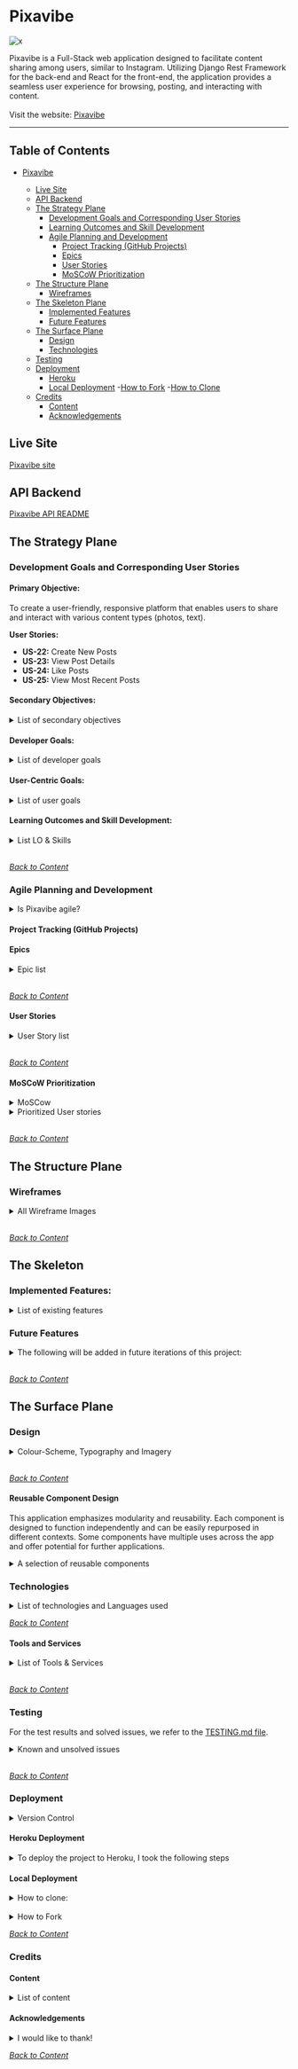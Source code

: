 # Pixavibe

![x](/documentation/readme-image/amiresponsive.webp)

Pixavibe is a Full-Stack web application designed to facilitate content sharing among users, similar to Instagram. Utilizing Django Rest Framework for the back-end and React for the front-end, the application provides a seamless user experience for browsing, posting, and interacting with content.
<br>
<br>
Visit the website: [Pixavibe](https://pixavibe-frontend-e53fa907f215.herokuapp.com/)
<br>

<hr>

## Table of Contents

- [Pixavibe](#pixavibe)

  - [Live Site](#live-site)
  - [API Backend](#api-backend)
  - [The Strategy Plane](#the-strategy-plane)
    - [Development Goals and Corresponding User Stories](#development-goals-and-corresponding-user-stories)
    - [Learning Outcomes and Skill Development](#learning-outcomes-and-skill-development)
    - [Agile Planning and Development](#agile-planning-and-development)
      - [Project Tracking (GitHub Projects)](#project-tracking-github-projects)
      - [Epics](#epics)
      - [User Stories](#user-stories)
      - [MoSCoW Prioritization](#moscow-prioritization)
  - [The Structure Plane](#the-structure-plane)
    - [Wireframes](#wireframes)
  - [The Skeleton Plane](#the-skeleton-plane)
    - [Implemented Features](#implemented-features)
    - [Future Features](#future-features)
  - [The Surface Plane](#the-surface-plane)
    - [Design](#design)
    - [Technologies](#technologies)
  - [Testing](#testing)
  - [Deployment](#deployment)
    - [Heroku](#heroku-deployment)
    - [Local Deployment](#local-deployment) -[How to Fork](#how-to-fork) -[How to Clone](#how-to-clone)
  - [Credits](#credits)
    - [Content](#content)
    - [Acknowledgements](#acknowledgements)

## Live Site

[Pixavibe site](https://pixavibe-frontend-e53fa907f215.herokuapp.com/)

## API Backend

[Pixavibe API README](https://github.com/JaqiKal/pixavibe-api/blob/main/README.md)

## The Strategy Plane

### Development Goals and Corresponding User Stories

#### Primary Objective:

To create a user-friendly, responsive platform that enables users to share and interact with various content types (photos, text).

**User Stories:**

- **US-22:** Create New Posts
- **US-23:** View Post Details
- **US-24:** Like Posts
- **US-25:** View Most Recent Posts

#### Secondary Objectives:

<details>
<summary>List of secondary objectives</summary>
<br>

1. **Implement essential social media features such as liking, commenting, and following.**

   **User Stories:**

   - **US-34:** Add Comments to Posts
   - **US-42:** Follow/Unfollow Users
   - **US-27:** View Liked Posts
   - **US-28:** View Followed Users' Posts
   - **US-30:** Add Tags to Posts
   - **US-47:** Block/(hide) Users
   - **US-70:** Blocked Users Cannot See or Interact with the User's Posts

2. **Ensure smooth and intuitive navigation for users.**

   **User Stories:**

   - **US-14:** Navbar View on Every Page
   - **US-15:** Seamless Page Navigation
   - **US-29:** Infinite Scroll
   - **US-32:** View Post Page

3. **Maintain high performance and scalability of the application.**

   **User Stories:**

   - **US-10:** Integrate Front-End and API
   </details>

#### Developer Goals:

<details>
<summary>List of developer goals</summary>
<br>

1. **Build a robust, scalable back-end using Django Rest Framework.**

   **User Stories:**

   - **US-7:** DRF - Set Up Django Project
   - **US-8:** DRF - Design Database Models
   - **US-9:** DRF - Implement API CRUD Operations

2. **Develop a dynamic, responsive front-end with React.js.**

   **User Stories:**

   - **US-5:** Design Responsive UI
   - **US-6:** Create Reusable Components

3. **Emphasize clean, maintainable code and efficient database usage.**

   **User Stories:**

   - **US-3:** SP - Set Up Project Repositories

4. **Ensure secure user authentication and authorization mechanisms.**

   **User Stories:**

   - **US-11:** DRF - Secure User Data
   - **US-16:** Sign Up For New Account
   - **US-17:** Sign In to Access Features
   - **US-18:** Logged In Status Check
   - **US-19:** Maintain Logged-In Status
   - **US-20:** Conditional Sign In/Up Options
   - **US-70:** Blocked Users Cannot See or Interact with the User's Posts

5. **Document the development process and deployment steps clearly in README files for both front-end and back-end repositories.**

   **User Stories:**

   - **US-4:** SP - Configure Dev Environment
   - **US-12:** Write React Component Tests
   - **US-13:** DRF - Write API Endpoint Tests
   </details>

#### User-Centric Goals:

<details>
<summary>List of user goals</summary>
<br>

1. **Provide an intuitive interface for users to easily post, edit, and delete content.**

   **User Stories:**

   - **US-22:** Create New Posts
   - **US-33:** Edit My Post Details
   - **US-37:** Delete My Comments
   - **US-38:** Edit My Comment
   - **US-44:** Edit My Profile
   - **US-45:** Update Username and Password

2. **Enable social interactions through commenting, liking, and following other users.**

   **User Stories:**

   - **US-34:** Add Comments to Posts
   - **US-24:** Like Posts
   - **US-42:** Follow/Unfollow Users
   - **US-21:** View User Avatars
   - **US-36:** Read Comments on Posts
   - **US-35:** View Comment Dates

3. **Ensure easy navigation and content discovery through effective search and filter functionalities.**

   **User Stories:**

   - **US-26:** Search Posts by Keywords
   - **US-31:** Search Posts by Tags
   - **US-43:** View All Posts by Specific User
   - **US-40:** View Most Followed Profiles
   - **US-41:** View User Stats
   - **US-61:** Add category to posts
   - **US-67:** Add category filter

4. **Deliver a responsive design for optimal user experience across devices.**

   **User Stories:**

   - **US-5:** Design Responsive UI
   </details>

#### Learning Outcomes and Skill Development:

<details>
<summary>List LO & Skills</summary>
<br>

1. **To master Full-Stack development by building a comprehensive web application from scratch.**

   **User Stories:**

   - **US-7:** DRF - Set Up Django Project
   - **US-10:** Integrate Front-End and API

2. **To improve front-end skills with React.js, focusing on component-based architecture, state management, and responsive design.**

   **User Stories:**

   - **US-6:** Create Reusable Components
   - **US-5:** Design Responsive UI

3. **To refine back-end development abilities using Django Rest Framework, emphasizing API development, database design, and secure authentication.**

   **User Stories:**

   - **US-8:** DRF - Design Database Models
   - **US-11:** DRF - Secure User Data
   - **US-46:** DRF - Implement Blocking Functionality
   - **US-48:** DRF - Create Contact Form
   - **US-50:** DRF - Implement Post Tagging

4. **To apply Agile methodologies for efficient project management, incorporating user feedback and adapting to changing requirements.**

   **User Stories:**

   - **US-3:** SP - Set Up Project Repositories
   - **US-2:** SP - Identify Key Features

</details>
<br>

_<span style="color: blue;">[Back to Content](#table-of-contents)</span>_

### Agile Planning and Development

<details>
<summary>Is Pixavibe agile?</summary>
<br>

Agile methodologies and principles guide the planning and creation of Pixavibe. While not adhering strictly to traditional Agile methodologies, such as scheduled sprints or scrums. We base the development process on Agile principles, focusing on flexibility, continuous improvement, and rapid adaptation to change. Instead of using sprints, we focus directly on developing epics corresponding to backend apps and following the priority level on the User Stories within each epic. 

Our high level approach is to divide the project into phases: plan, development (incl unit testing & function testing) and continuous deployment. Documentation is created, continuously reviewed and updated along the way. Our approach is straightforward: develop features in a logical sequence, addressing core functionalities first before expanding to more complex features.

When we encounter bugs or issues, we record them as bug issues and add them to the backlog, rather than halting development. This allows us to continue progressing in other areas while periodically revisiting and prioritizing the backlog based on severity and impact. This method ensures that we maintain development momentum while systematically addressing and resolving issues.

We actively seek and analyze user feedback to identify areas for improvement, ensuring the product continuously evolves to meet user needs and expectations effectively.

We used a project [kanban board](https://github.com/users/JaqiKal/projects/14) to track progress, moving user stories between 'Todo', 'In Progress', 'Bug', and 'Done' columns as appropriate.
</details>

#### Project Tracking (GitHub Projects)

#### Epics

<details>
<summary>Epic list</summary>

<br>

- [EPIC#51: Define Set Up and Project Scope](https://github.com/JaqiKal/pixavibe-frontend/issues/51) This epic defines the project's scope and vision, identify key features, and set up the project repositories and development environment to ensure all stakeholders have a clear understanding of the project's goals and objectives and to manage the codebase efficiently.
- [EPIC#52: Design and Implement User Interface](https://github.com/JaqiKal/pixavibe-frontend/issues/52) This epic design a responsive and user-friendly interface using React to provide a seamless experience across devices.
- [EPIC#53: Set Up and Secure Django Rest Framework](https://github.com/JaqiKal/pixavibe-frontend/issues/53) This epic set up the Django Rest Framework and secure user data for building and maintaining the API.
- [EPIC#54: Integrate Front-End and Back-End](https://github.com/JaqiKal/pixavibe-frontend/issues/54) This epic ensure dynamic data fetching and display by integrating the front-end with the back-end API.
- [EPIC#55: Testing](https://github.com/JaqiKal/pixavibe-frontend/issues/55) This epic is about writing tests to ensure the functionality and reliability of the application.
- [EPIC#56: Navigation & Authentication](https://github.com/JaqiKal/pixavibe-frontend/issues/56) This epic implement navigation and authentication features to enhance user experience and security.
- [EPIC#57: Adding & Liking Posts](https://github.com/JaqiKal/pixavibe-frontend/issues/57) This epic enable users to create, view, and like posts to engage with the content.
- [EPIC#58: The Posts Page](https://github.com/JaqiKal/pixavibe-frontend/issues/58) This epic provide features to view and interact with posts, including searching and infinite scroll.
- [EPIC#59: The Post Page](https://github.com/JaqiKal/pixavibe-frontend/issues/59) This epic
- [EPIC#60: The Profile Page](https://github.com/JaqiKal/pixavibe-frontend/issues/60) This epic enable users to manage their profiles and interact with other user profiles.
- [EPIC#62: A blocking functionality so that users can manage their privacy](https://github.com/JaqiKal/pixavibe-frontend/issues/62) This epic strengthen user privacy by implementing effective blocking capabilities
- [EPIC#63: Streamlining User Engagement and Feedback Processes](https://github.com/JaqiKal/pixavibe-frontend/issues/63) This epic facilitate Efficient User Communication and Feedback Management.
- [EPIC#64: Enhance content organization through hashtags](https://github.com/JaqiKal/pixavibe-frontend/issues/64) This epic improve Content Accessibility and Organization via Advanced Tagging.

</details>

<br>

_<span style="color: blue;">[Back to Content](#table-of-contents)</span>_

#### User Stories

<details>
<summary>User Story list</summary>

<br>

SP = Set up phase, aka inception /sprint zero, foundational tasks necessary before main development begins.<br>
DRF = developing functionalities that are typically part of the Django REST Framework (DRF) phase.<br>

The unmarked are part of the development during Frontend phase.<br>

| US-ID                                                        | Area                        | User story Title                                           | Statement                                                                                                                                                               |
| ------------------------------------------------------------ | --------------------------- | ---------------------------------------------------------- | ----------------------------------------------------------------------------------------------------------------------------------------------------------------------- |
| [1](https://github.com/JaqiKal/pixavibe-frontend/issues/1)   | Scope                       | SP - Define Project Scope                                  | As a product owner, I want to define the project scope and vision so that all stakeholders have a clear understanding of the project's goals and objectives             |
| [2](https://github.com/JaqiKal/pixavibe-frontend/issues/2)   | Scope                       | SP - Identify Key Features                                 | As a product owner, I want to identify key features and functionalities required for the application so that it meets user needs effectively                            |
| [3](https://github.com/JaqiKal/pixavibe-frontend/issues/3)   | Development                 | SP - Set Up Project Repositories                           | As a developer, I want to set up a project repository for the front-end and back-end so that I can manage the codebase efficiently                                      |
| [4](https://github.com/JaqiKal/pixavibe-frontend/issues/4)   | Development                 | SP - Configure Dev Environment                             | As a developer, I want to configure the development environment so that I can ensure consistent setup across different machines                                         |
| [5](https://github.com/JaqiKal/pixavibe-frontend/issues/5)   | Development                 | Design Responsive UI                                       | As a developer, I want to design a responsive user interface using React so that users have a seamless experience across devices                                        |
| [6](https://github.com/JaqiKal/pixavibe-frontend/issues/6)   | Development                 | Create Reusable Components                                 | As a developer, I want to create reusable components in React so that the codebase is maintainable and scalable                                                         |
| [7](https://github.com/JaqiKal/pixavibe-frontend/issues/7)   | Development                 | DRF - Set Up Django Project                                | As a developer, I want to create a Django project and set up the Django Rest Framework so that I can build the API                                                      |
| [8](https://github.com/JaqiKal/pixavibe-frontend/issues/5)   | Development                 | DRF - Design Database Models                               | As a developer, I want to design database models so that the data is structured logically                                                                               |
| [9](https://github.com/JaqiKal/pixavibe-frontend/issues/9)   | Development                 | DRF - Implement API CRUD Operations                        | As a developer, I want to implement CRUD operations in the API so that users can manage their content                                                                   |
| [10](https://github.com/JaqiKal/pixavibe-frontend/issues/10) | Development                 | Integrate Front-End and API                                | As a developer, I want to integrate the front-end with the back-end API so that data can be fetched and displayed dynamically                                           |
| [11](https://github.com/JaqiKal/pixavibe-frontend/issues/11) | Development                 | DRF - Secure User Data                                     | As a developer, I want to secure user data by storing passwords hashed and ensuring sensitive information is protected                                                  |
| [12](https://github.com/JaqiKal/pixavibe-frontend/issues/12) | Development                 | Write React Component Tests                                | As a developer, I want to write tests so that I can ensure the functionality of my React components                                                                     |
| [13](https://github.com/JaqiKal/pixavibe-frontend/issues/13) | Development                 | DRF - Write API Endpoint Tests                             | As a developer, I want to write tests so that I can verify the correctness of the API endpoints                                                                         |
| [14](https://github.com/JaqiKal/pixavibe-frontend/issues/14) | Navigation & Authentication | Navbar View on Every Page                                  | As a user I can view a navbar from every page so that I can navigate easily between pages                                                                               |
| [15](https://github.com/JaqiKal/pixavibe-frontend/issues/15) | Navigation & Authentication | Seamless Page Navigation                                   | As a user I can navigate through pages quickly so that I can view content seamlessly without page refresh                                                               |
| [16](https://github.com/JaqiKal/pixavibe-frontend/issues/16) | Navigation & Authentication | Sign Up for New Account                                    | As a user I can create a new account so that I can access all the features for signed up users                                                                          |
| [17](https://github.com/JaqiKal/pixavibe-frontend/issues/17) | Navigation & Authentication | Sign In to Access Features                                 | As a user I can sign in to the app so that I can access functionality for logged in users                                                                               |
| [18](https://github.com/JaqiKal/pixavibe-frontend/issues/18) | Navigation & Authentication | Logged In Status Check                                     | As a user I can tell if I am logged in or not so that I can log in if I need to                                                                                         |
| [19](https://github.com/JaqiKal/pixavibe-frontend/issues/19) | Navigation & Authentication | Maintain Logged-In Status                                  | As a user I can maintain my logged-in status until I choose to log out so that my user experience is not compromised                                                    |
| [20](https://github.com/JaqiKal/pixavibe-frontend/issues/20) | Navigation & Authentication | Conditional Sign In/Up Options                             | Conditional rendering - As a logged out user I can see sign in and sign up options so that I can sign in/sign up                                                        |
| [21](https://github.com/JaqiKal/pixavibe-frontend/issues/21) | Navigation & Authentication | View User Avatars                                          | As a user I can view user's avatars so that I can easily identify users of the application                                                                              |
| [22](https://github.com/JaqiKal/pixavibe-frontend/issues/22) | Adding & Liking Posts       | Create New Posts                                           | As a logged in user I can create posts so that I can share my images with the world!                                                                                    |
| [23](https://github.com/JaqiKal/pixavibe-frontend/issues/23) | Adding & Liking Posts       | View Post Details                                          | As a user I can view the details of a single post so that I can learn more about it                                                                                     |
| [24](https://github.com/JaqiKal/pixavibe-frontend/issues/24) | Adding & Liking Posts       | Like Posts                                                 | As a logged in user I can like a post so that I can show my support for the posts that interest me                                                                      |
| [25](https://github.com/JaqiKal/pixavibe-frontend/issues/25) | The Posts Page              | View Most Recent Posts                                     | As a user I can view all the most recent posts, ordered by most recently created first so that I am up to date with the newest content                                  |
| [26](https://github.com/JaqiKal/pixavibe-frontend/issues/26) | The Posts Page              | Search Posts by Keywords                                   | As a user, I can search for posts with keywords, so that I can find the posts and user profiles I am most interested in                                                 |
| [27](https://github.com/JaqiKal/pixavibe-frontend/issues/27) | The Posts Page              | View Liked Posts                                           | As a logged in user I can view the posts I liked so that I can find the posts I enjoy the most                                                                          |
| [28](https://github.com/JaqiKal/pixavibe-frontend/issues/28) | The Posts Page              | View Followed Users' Posts                                 | As a logged in user I can view content filtered by users I follow so that I can keep up to date with what they are posting about                                        |
| [29](https://github.com/JaqiKal/pixavibe-frontend/issues/29) | The Posts Page              | Infinite scroll                                            | As a user I can keep scrolling through the images on the site, that are loaded for me automatically so that I don't have to click on "next page" etc                    |
| [30](https://github.com/JaqiKal/pixavibe-frontend/issues/30) | The Posts Page              | Add hashtags to Posts                                      | As a user, I want to add hashtags to my posts so that they are easier to find                                                                                           |
| [31](https://github.com/JaqiKal/pixavibe-frontend/issues/31) | The Posts Page              | Search Posts by hashtag                                    | As a user, I want to search for posts by hashtags so that I can find related content                                                                                    |
| [67](https://github.com/JaqiKal/pixavibe-frontend/issues/67) | The Posts Page              | Add category to posts                                      | As a user, I want to add category to my posts so that they are easier to find                                                                                           |
| [71](https://github.com/JaqiKal/pixavibe-frontend/issues/71) | The Posts Page              | Add category filter                                        | As a user, I want to be able to filter category so that posts are easier to find                                                                                        |
| [32](https://github.com/JaqiKal/pixavibe-frontend/issues/32) | The Post Page               | View Post Page                                             | As a user I can view the posts page so that I can read the comments about the post                                                                                      |
| [33](https://github.com/JaqiKal/pixavibe-frontend/issues/33) | The Post Page               | Edit My Post Details                                       | As a post owner I can edit my post title and description so that I can make corrections or update my post after it was created                                          |
| [34](https://github.com/JaqiKal/pixavibe-frontend/issues/34) | The Post Page               | Add Comments to Posts                                      | As a logged in user I can add comments to a post so that I can share my thoughts about the post                                                                         |
| [35](https://github.com/JaqiKal/pixavibe-frontend/issues/35) | The Post Page               | View Comment Dates                                         | As a user I can see how long ago a comment was made so that I know how old a comment is                                                                                 |
| [36](https://github.com/JaqiKal/pixavibe-frontend/issues/36) | The Post Page               | Read Comments on Posts                                     | As a user I can read comments on posts so that I can read what other users think about the posts                                                                        |
| [37](https://github.com/JaqiKal/pixavibe-frontend/issues/37) | The Post Page               | Delete My Comments                                         | As an owner of a comment I can delete my comment so that I can control removal of my comment from the application                                                       |
| [38](https://github.com/JaqiKal/pixavibe-frontend/issues/38) | The Post Page               | Edit My comment                                            | As an owner of a comment I can edit my comment so that I can fix or update my existing comment                                                                          |
| [39](https://github.com/JaqiKal/pixavibe-frontend/issues/39) | The Profile Page            | View User Profiles                                         | As a user I can view other users profiles so that I can see their posts and learn more about them                                                                       |
| [40](https://github.com/JaqiKal/pixavibe-frontend/issues/40) | The Profile Page            | View Most Followed Profiles                                | As a user I can see a list of the most followed profiles so that I can see which profiles are popular                                                                   |
| [41](https://github.com/JaqiKal/pixavibe-frontend/issues/41) | The Profile Page            | View User Stats                                            | As a user I can view statistics about a specific user: bio, number of posts, follows and users followed so that I can learn more about them                             |
| [42](https://github.com/JaqiKal/pixavibe-frontend/issues/42) | The Profile Page            | Follow/Unfollow Users                                      | Follow/Unfollow a user: As a logged in user I can follow and unfollow other users so that I can see and remove posts by specific users in my posts feed                 |
| [43](https://github.com/JaqiKal/pixavibe-frontend/issues/43) | The Profile Page            | View All Posts by specific User                            | As a user I can view all the posts by a specific user so that I can catch up on their latest posts, or decide I want to follow them                                     |
| [44](https://github.com/JaqiKal/pixavibe-frontend/issues/44) | The Profile Page            | Edit My Profile                                            | As a logged in user I can edit my profile so that I can change my profile picture and bio                                                                               |
| [45](https://github.com/JaqiKal/pixavibe-frontend/issues/45) | The Profile Page            | Update username and password                               | As a logged in user I can update my username and password so that I can change my display name and keep my profile secure                                               |
| [46](https://github.com/JaqiKal/pixavibe-frontend/issues/46) | The Profile Page            | DRF - Implement Blocking Functionality                     | As a developer, I want to implement a blocking functionality so that users can manage their privacy effectively                                                         |
| [47](https://github.com/JaqiKal/pixavibe-frontend/issues/47) | The Profile Page            | Block/(Hide) Users                                         | As a user, I want to be able to block other users so that they cannot interact with my content                                                                          |
| [48](https://github.com/JaqiKal/pixavibe-frontend/issues/48) | The Profile Page            | DRF - Create Contact Form                                  | As a developer, I want to create a contact form that stores user queries, complaints, or suggestions in the Contact model so that the platform can handle user feedback |
| [49](https://github.com/JaqiKal/pixavibe-frontend/issues/49) | The Profile Page            | Send Feedback to Admins                                    | As a user, I want to send feedback or queries to the platform administrators so that I can report issues or suggest improvements                                        |
| [50](https://github.com/JaqiKal/pixavibe-frontend/issues/50) | The Profile Page            | DRF - Implement Post Tagging                               | As a developer, I want to implement tagging functionality for posts so that users can categorize their content                                                          |
| [70](https://github.com/JaqiKal/pixavibe-frontend/issues/70) | The Profile Page            | Blocked users cannot see or interact with the user's posts | As a user, I want to block other users so that they cannot see or interact with my posts                                                                                |
</details> <br>

_<span style="color: blue;">[Back to Content](#table-of-contents)</span>_

#### MoSCoW Prioritization

<details>
<summary>MoSCow </summary>
<br>
By focusing on the Must Have features, the project ensures the highest priority tasks are completed first, delivering a functional and valuable product to users. The Should Have and Could Have features provide room for enhancements and future iterations, aligning with both the MoSCoW method and the Pareto principle for effective project management.

- Must Have: <br>
  Includes tasks that set up the project foundation and core functionalities necessary for the project to operate (setting up the environment, repositories, core CRUD operations, and essential user features).

- Should Have: <br>
  Enhances usability, maintainability, and user experience, but are not critical for the initial launch (responsive design, navigation improvements, additional user profile features).

- Could Have: <br>
  Adds value but can be deferred without impacting the core functionality (tagging, advanced user interactions, and feedback mechanisms).

- Won't Have: <br>
Deferred features that are not essential for the initial launch but could be considered for future phases (infinite scroll).
<br>
</details>

<details>
<summary>Prioritized User stories </summary>
<br>

| Phase    | US-ID | Must Have                     | Should Have                     | Could Have                       |
| -------- | ----- | ----------------------------- | ------------------------------- | -------------------------------- |
| SP       | 1     | Define Project Scope          |                                 |                                  |
| SP       | 2     | Identify Key Features         |                                 |                                  |
| SP       | 3     | Set Up Project Repositories   |                                 |                                  |
| SP       | 4     | Configure Dev Environment     |                                 |                                  |
| DRF      | 7     | Set Up Django Project         |                                 |                                  |
| DRF      | 8     | Design Database Models        |                                 |                                  |
| DRF      | 9     | Implement API CRUD Operations |                                 |                                  |
| DRF      | 10    | Integrate Front-End and API   |                                 |                                  |
| DRF      | 11    | Secure User Data              |                                 |                                  |
| Frontend | 16    | Sign Up for New Account       |                                 |                                  |
| Frontend | 17    | Sign In to Access Features    |                                 |                                  |
| Frontend | 22    | Create New Posts              |                                 |                                  |
| Frontend | 23    | View Post Details             |                                 |                                  |
| Frontend | 24    | Like Posts                    |                                 |                                  |
| Frontend | 25    | View Most Recent Posts        |                                 |                                  |
| Frontend | 39    | View User Profiles            |                                 |                                  |
| Frontend | 42    | Follow/Unfollow Users         |                                 |                                  |
| Frontend | 44    | Edit My Profile               |                                 |                                  |
| Frontend | 67    | Add category to posts         |                                 |                                  |
| Frontend | 71    | Add category filter           |                                 |                                  |
| Frontend | 5     |                               | Design Responsive UI            |                                  |
| Frontend | 6     |                               | Create Reusable Components      |                                  |
| Frontend | 12    |                               | Write React Component Tests     |                                  |
| Frontend | 13    |                               | Write API Endpoint Tests        |                                  |
| Frontend | 14    |                               | Navbar View on Every Page       |                                  |
| Frontend | 15    |                               | Seamless Page Navigation        |                                  |
| Frontend | 18    |                               | Logged In Status Check          |                                  |
| Frontend | 19    |                               | Maintain Logged-In Status       |                                  |
| Frontend | 20    |                               | Conditional Sign In/Up Options  |                                  |
| Frontend | 21    |                               | View User Avatars               |                                  |
| Frontend | 27    |                               | View Liked Posts                |                                  |
| Frontend | 28    |                               | View Followed Users' Posts      |                                  |
| Frontend | 32    |                               | View Post Page                  |                                  |
| Frontend | 33    |                               | Edit My Post Details            |                                  |
| Frontend | 34    |                               | Add Comments to Posts           |                                  |
| Frontend | 36    |                               | Read Comments on Posts          |                                  |
| Frontend | 37    |                               | Delete My Comments              |                                  |
| Frontend | 38    |                               | Edit My comment                 |                                  |
| Frontend | 43    |                               | View All Posts by specific User |                                  |
| Frontend | 45    |                               | Update username and password    |                                  |
| Frontend | 30    |                               |                                 | Add Tags to Posts                |
| Frontend | 31    |                               |                                 | Search Posts by Tags             |
| Frontend | 35    |                               |                                 | View Comment Dates               |
| Frontend | 40    |                               |                                 | View Most Followed Profiles      |
| Frontend | 41    |                               |                                 | View User Stats                  |
| DRF      | 46    |                               |                                 | Implement Blocking Functionality |
| Frontend | 47    |                               |                                 | Block Users                      |
| DRF      | 48    |                               |                                 | Create Contact Form              |
| Frontend | 49    |                               |                                 | Send Feedback to Admins          |
| DRF      | 50    |                               |                                 | Implement Post Tagging           |
| Frontend | 29    |                               |                                 | Infinite scroll                  |

</details>
<br>

_<span style="color: blue;">[Back to Content](#table-of-contents)</span>_

## The Structure Plane

### Wireframes

<details>
<summary>All Wireframe Images</summary>
<br>

Login/Signup

![X](/documentation/readme-image/wireframes/wireframe_login_register.webp)

Posts Page

![X](/documentation/readme-image/wireframes/wireframe_auth_home.webp)

Post Page

![X](/documentation/readme-image/wireframes/wireframe_postdetail.webp)

Profile

![X](/documentation/readme-image/wireframes/wireframe_profile.webp)

Contact

![X](/documentation/readme-image/wireframes/wireframe_contact.webp)

Log out

![X](/documentation/readme-image/wireframes/wireframe_nonauth.png)

</details>
<br>

_<span style="color: blue;">[Back to Content](#table-of-contents)</span>_

## The Skeleton

### Implemented Features:

<details>
<summary>List of existing features</summary>
<br>

**General Features**

- Authorization checks - Keeping It Secure

  - Strong Authorization Checks: We’ve got layers of protection with JWT tokens and CORS headers. Only authorized users get in!
  - Access Control: Unauthorized? Sorry, but you’ll be sent packing. We always check your credentials before you get to see any user data.

- Form validation - Smooth and Error-Free Forms

  - Data Validation: We make sure your data is good to go, both on the frontend and backend.
  - Image Control: No oversized images here! We have custom validators keeping those file sizes in check.
  - Safe Defaults: Default values and character limits keep things neat and tidy.
  - Backup and default values

- Ready for Anything

  - Profile Pics: Don’t worry about broken images—default profile pictures have got your back.
  - Auto Profiles: Every new user gets a profile automatically. No null references on our watch!

- Error pages or as better known Oops! Pages

  - Error Pages: If you wander into the unknown, a “Page Not Found” error will guide you back on track.

- Responsive Design: Looks Great Everywhere: Our site adjusts beautifully across all devices.
  Complete Control

- CRUD Operations: Create, read, update, and delete your content and profiles with ease.

-User Interaction - Get Involved: Like, comment, follow—get the full experience based on your authorization status. Pixavibe administrator have superuser authority and manages full CRUD.

- Create - users can register a new user account, authenticated users can create post(s) and create a comment(s)
- Read - authenticated users can view their posts, comments, and their profile image.
- Update - authenticated users can update their profile image, username and password, and edit and save comments, its title, and select/deselect category and save it.
- Delete - authenticated users can delete their own comments and posts.

**SignIn/SignUp Page** <br>
Join the Fun: Creating an account is easy-peasy. After signing up, you’ll be whisked to the sign-in page. Already signed in? You’ll head straight to the home page.

![X](/documentation/readme-image/existing_feat/signin.webp)

![X](/documentation/readme-image/existing_feat/signup.webp)

**Navigation Bar** <br>
Always There for You: The navigation bar adapts to whether you’re signed in or not, and it looks great on any screen size.

![x](/documentation/readme-image/existing_feat/iph-nav.webp)

![x](/documentation/readme-image/existing_feat/air-nav.webp)

**Profile Page**
<br>
Showcase Yourself: See detailed info about users, including posts, followers, and who they follow. If you follow them, it’s highlighted. Add personal touches with a dedicated info section. Follow or hide users unless it’s your own profile. All posts from the profile owner are displayed below. Click on the three dots and edit your profile, change username, change password

![x](/documentation/readme-image/existing_feat/profile_edit_dropdown.webp)

![x](/documentation/readme-image/existing_feat/full_profile_own.webp)

![x](/documentation/readme-image/existing_feat/edit_profile_bio.webp)

![x](/documentation/readme-image/existing_feat/edit_profile_name.webp)

![x](/documentation/readme-image/existing_feat/edit_profile_pw.webp)

Hide with Block button, hidden profile is not seen in feeds, and will not appear when searched on.
Sometimes one may need some mild curating... Hidden user is still able to see and interact with the blocker. In coming development iterations this feature will evolve to become a true block, where no interaction will be permitted from the blocked user.

![x](/documentation/readme-image/existing_feat/hide.webp)

**Profiles Sidebar**
<br>
Popular Profiles: Check out the most followed profiles. Follow or unfollow with a click, and enjoy a sidebar that fits perfectly on any screen.

![x](/documentation/readme-image/existing_feat/popular_profile.webp)

**Posts page**
<br>
Endless Inspiration: Browse posts infinitely! Use the search bar to find posts by title or username. Use category to filter. See your personalized feed of posts from those you follow and liked posts. Blocked users won’t show up.

![x](/documentation/readme-image/existing_feat/postlist.webp)

Category filter

![x](/documentation/readme-image/existing_feat/category_before_after.webp)

Follow/unfollow

![x](/documentation/readme-image/existing_feat/follow_unfollow.webp)

Like/unlike

![x](/documentation/readme-image/existing_feat/like_nolike.webp)

Block/ unblock

![x](/documentation/readme-image/existing_feat/hide.webp)

**Post Page**
<br>
Dive into Details: See all the nitty-gritty about a post, including comments. Edit or delete your posts easily. Tag posts with one category, and (once the bug’s fixed) multiple hashtags. The multi-hashtag feature is hidden for now due to [BUG#68](https://github.com/JaqiKal/pixavibe-frontend/issues/68). Like the category tagging, it offers a predefined list to select/deselect multiple hashtags. However, once a post is saved, you can't change the hashtags during edits. To avoid a bad user experience, we've temporarily hidden this feature in the belly of our scrumptious app.

Owner´s post(s), me, myself and I!

![x](/documentation/readme-image/existing_feat/postdetail.webp)

Edit Image, Title, Content, Category

![x](/documentation/readme-image/existing_feat/edit_postdetail.webp)

Select a category tag and add to post. Makes life easier when one can filter on category.

![x](/documentation/readme-image/existing_feat/add_post_category_dropdown.webp)

Dropdown menu for edit and delete of individual post.

![x](/documentation/readme-image/existing_feat/edit_delete.webp)

Edit Comments

![x](/documentation/readme-image/existing_feat/comment_suite.webp)

**Contact Form**
<br>
Get in Touch: Use our form to reach out. A friendly modal will thank you for your message, but just a heads up—this is a student project, so we’re not monitoring messages closely. Thanks for testing!

![x](/documentation/readme-image/existing_feat/contact.webp)

![x](/documentation/readme-image/existing_feat/contact_modal.webp)

</details>

### Future Features

<details>
<summary>The following will be added in future iterations of this project:</summary>
<br>

- **Hashtags**: Organize and filter content using hashtags to connect users. This feature is on hold due to [BUG#68](https://github.com/JaqiKal/pixavibe-frontend/issues/68). The issue involves an inability to save new hashtags after editing a post, leading to the retention of the previous selection. The multi-select form for hashtags was removed to avoid confusion and disruption until a solution is found.
- **Admin Page Expansion**: Enhance the admin page to manage various tasks, such as handling messages sent through the contact form. This would allow admins to respond directly to users from a dedicated admin-only page.
- **Chat/Direct Messaging**: Introduce a chat or direct messaging function to facilitate user communication.
- **Alert Notifications**: Implement alert notifications for broadcasting messages to all users.
- **Block Feature Evolution**: Currently, blocking hides users. In the future, it will also prevent the blocked user from interacting with the blocker’s content.
- **Profile Customization**: Allow users to customize their profiles with themes, backgrounds, and additional information fields.
- **Content Recommendations**: Implement a recommendation system to suggest posts, users, or hashtags based on user activity and preferences.
- **Enhanced Search**: Improve search functionality to include advanced filters and sorting options, making it easier for users to find specific content.
- **Content Moderation Tools**: Provide tools for users to report inappropriate content and for admins to review and manage reports efficiently.
- **Integration with External Services**: Allow users to link their accounts with external services such as social media platforms for seamless content sharing and authentication.
</details>
<br>

_<span style="color: blue;">[Back to Content](#table-of-contents)</span>_

## The Surface Plane

### Design

<details>
<summary>Colour-Scheme, Typography and Imagery</summary>
<br>
We were reminiscing about our childhood and the simple joys that filled those days. One such joy was an enterprise that delivered ice cream directly from the factory to our doorstep. Even now, it brings a smile to our faces. The colors in our palette are inspired by our favorite ice cream flavors from those cherished memories. A joyous recollection forms the foundation of our color scheme.

- Page background colour is a light shade of lilac (#e7d5e6;).
- Navbar are light green (#e8f7ef)
- Main text is Lilac (#6d398a)
- Links and Icons are lilac (#6d398a)
- Container text is lilac (#6d398a)
- Icon and Link hover is green (#0ctb04)
- Border line and shadow is light lilac (#f0d2ee)
- Follow/unfollow button shift between (#2142b2/#f0f8ff)
- Block/unblock button shift between (#7d726c/#e7d5e6)
- SignIn button shift between (#bc9bbb/#6d398a)
- SignUp button shift between (#6d398a/#bc9bbb)
- Contact form button shift between (#0c7b04/#bc9bbb)

![palette](/documentation/readme-image/pixawibe_palette.webp)
<br>

#### Typography

The main font used on the website is "DM Sans".

![font](/documentation/readme-image/font_dm-sans.webp)

<br>

_<span style="color: blue;">[Back to Content](#table-of-contents)</span>_

#### Imagery

The images on this website are made by DALL-E or if in post feed, private origin.
</details><br>

_<span style="color: blue;">[Back to Content](#table-of-contents)</span>_

#### Reusable Component Design

This application emphasizes modularity and reusability. Each component is designed to function independently and can be easily repurposed in different contexts. Some components have multiple uses across the app and offer potential for further applications.

<details>

<summary>A selection of reusable components</summary>

<br>

**Asset component**

- Purpose: Display a media asset, such as images, spinner animations, and messages.
- Props: src, message, spinner
- Usage: `const Asset` is considered a reusable component and has been reused in: NotFound.js, PostCreateForm.js, PostPage.js, PostsPage.js, PopularProfiles.js, ProfilePage.js to display a spinner whenever content is loading.
- Potential uses: Loading spinners or media placeholders in any section of the application.

**Avatar component**

- Purpose: Display user profile images.
- Props: profile, owner, image
  Usage: `const Avatar` is considered a reusable component and has been reused in: NavBar.js, Comment.js, CommentCreateForm.js, Post.js and Profile.js to handle and import the avatar for the user
- Potential uses: User profile displays, comment sections, and anywhere a user image is required.

**CategorySelect Component**

- Purpose: This component encompasses functionality that fetches categories from an API and displays them in a dropdown menu, allowing users to filter items based on the selected category. It can be reused in different situations where a dropdown list with filtering for categories is needed.
- Props: setFilter: Function to update the selected category filter, mobile: Boolean to indicate if the component is in mobile view.
- Usage: `const CategoryFilter` is considered a reusable component and has been reused in: PostsPage.js to render the Category filtering of posts.
- Potential uses: Filtering options in other lists or content sections, such as product categories or blog tags.

**Comment**

- Purpose: Display a comment with options to edit or delete it if the current user is the owner.
- Props: id, content, owner and more.
- Usage:`const Comment`is considered a reusable component and has been reused in: PostPage.js to fetch comments related to the specific post.
- Potential uses: Blog post comments, forum threads, product reviews, and profile pages to display user comments.

**MoreDropdown Component**

- Purpose: Provide a dropdown menu for actions like editing and deleting items. 
- Props: handleEdit (function to handle the edit action), handleDelete (function to handle the delete action).
- Usage: `const MoreDropdown` has been reused in Comment.js, Post.js and ProfilePage.js to render the dropdown menu the enable the user to edit their data.
- Potential uses: Context menus for various content types that support edit and delete actions.

**Navbar**

- Purpose: Present a navigation bar for the application, including links and user authentication options. 
- Usage: const Navbar is a reusable component and has been reused in App.js to render the navbar on the entire website, regardless of the URL path.
- Potential uses: Could be adapted for use in different applications with minimal adjustments to routing and links.

**Post**
- Purpose: Display a specific post.
- Props: id, title, content, owner and more.
- Usage: const Post is a reusable component and has been reused in PostPage.js and PostsPage.js to display post data.
- Potential uses: Featured post component, list of popular posts, forum threads, or portfolio showcases.

**ProfileDataContext and CurrentUserContext**

- Purpose: Manage user and profile data across the application.
- Usage:
  - CurrentUserContext: Provides current user data.
  - ProfileDataContext: Provides profile data, such as popular profiles.
- Used in: Various components requiring user or profile data.
- Potential uses: Any component that needs to access or manipulate user-related state efficiently.

**Profile**
- Purpose: This component is designed to render a user profile with options for following/unfollowing and block/unblock based on the current user's interaction status with the profile.
- Props: profile, owner, image
- Usage: Can be used as a Community memeber widget, Author card in blog posts, Participant list in events pages. `const Profile*  is considered a reusable component and has been reused in: PopularProfiles.js to render the profiles in the popular profiles field.
- Potential uses: Highly reusable, convenient to use anywhere where you need to show the profile/user associated with a piece of content. Community member widget, author card in blog posts, participant list in events pages.

**Custom Hooks**
- useClickOutsideToggle
  - Purpose: Handle click outside events to toggle state.
  - Usage: Can be reused in any component that needs to handle click outside functionality.
- useRedirect
  - Purpose: Redirect users based on their authentication status.
  - Usage: Can be reused in any component that needs to handle user redirects based on authentication.

**Utility Functions**
- Utility functions (e.g., date formatting, data validation)
- Purpose: General-purpose functions that can be used across different parts of the application.

</details>

### Technologies

<details>
<summary>List of technologies and Languages used</summary>
<br>

#### Language

- [HTML](https://en.wikipedia.org/wiki/HTML) is used to structure the content of the application.
- [CSS](https://en.wikipedia.org/wiki/CSS) is applied to style the application, enhancing the user interface..
- [JavaScript](https://sv.wikipedia.org/wiki/Javascript) adds interactivity to web pages, improving the user experience.
- [JSX](https://legacy.reactjs.org/docs/faq-build.html#gatsby-focus-wrapper) & [Intro JSX](https://legacy.reactjs.org/docs/introducing-jsx.html)

#### Frameworks, libraries and dependencies

- [Axios](https://axios-http.com/) - A promise-based HTTP client for both the browser and Node.js, Axios plays a key role in facilitating smooth communication between the frontend and backend. It was chosen for its ability to simplify HTTP requests to the REST API, eliminating the need to manually configure HTTP headers. Additionally, Axios supports 'interceptors', which are used to request a refresh token in the event of an HTTP 401 error. This feature enhances the user experience by keeping authenticated users signed in for up to 24 hours, rather than requiring them to sign in again after five minutes.
- [CSS Validator 0.11.0]() - A tool used to validate CSS code. It ensures that all CSS written for the project adheres to standard syntax rules and best practices. Using this validator helps in maintaining clean and error-free stylesheets, which is essential for consistent and predictable rendering across different browsers.
- [jwt-decode 3.1.2](https://www.npmjs.com/package/jwt-decode) - Used for decoding JSON web tokens, this tool has been essential for maintaining secure user authentication between the frontend and backend.
- [Multiselect React Dropdown 2.0.25]() - This component is used to provide a multi-select dropdown functionality in React applications. It allows users to select multiple options from a dropdown menu, enhancing the user interface by making it more interactive and user-friendly. This component is particularly useful for forms and filtering data where multiple selections are needed. It was chosen mostly because it is fun to try out. The functionality was proven, and very handy but unfortunately a bug in our code base is stopping us from showcasing it to users. It is going to be used for the Hashtag feature.
- [React 17.0.2](https://legacy.reactjs.org/docs/getting-started.html) - A JavaScript library for building user interfaces. An older version was chosen to stay inline with all other dependencies used as part of the Moments walkthrough which provided a base that this project was then modelled on.
- [React bootstrap 1.6.6](https://react-bootstrap.github.io/) - A frontend framework built for react that provides common components. React bootstrap was chosen to help speed up the development of this project and allow time to focused elsewhere.
- [React Router 5.3.4](https://github.com/remix-run/react-router) - This fully-featured routing library for React allowed for seamless site navigation, greatly enhancing the user experience.
- [react-infinite-scroll-component](https://www.npmjs.com/package/react-infinite-scroll-component) - Implemented to enable the loading of additional data sets upon scrolling, especially when data surpasses pagination limits.

</details>

_<span style="color: blue;">[Back to Content](#table-of-contents)</span>_

#### Tools and Services

<details>
<summary>List of Tools & Services</summary>

<br>

- [Am I Responsive?](http://ami.responsivedesign.is/) is used to show the website image on a range of devices.
- [ASPOSE](https://products.aspose.app/pdf/sv/conversion/jpg-to-webp#) is used to convert image to WEBP.
- [Balsamiq](https://balsamiq.com/) is used to create wireframes.
- [Coolors](https://coolors.co/) is used to create the colour scheme palette.
- [CSS Validation Service](https://jigsaw.w3.org/css-validator/#validate_by_input) is used to check code ensuring that my CSS is error-free and adheres to the latest web standards.
- [DevTools](https://developer.chrome.com/docs/devtools) to help in edit pages on-the-fly and diagnose problems quickly.
- [Diffchecker - text](https://www.diffchecker.com/text-compare/) is used to check code snippets.
- [Favicon.io](https://favicon.io/) is used to create favicon.
- [Font Awesome](https://fontawesome.com/) is used for the iconography on the website.
- [Git](https://git-scm.com/) is used for version control.
- [Gitpod](https://gitpod.io) streamlines your development process by providing a pre-configured, cloud-based development environment that's instantly ready for coding.
- [Github](https://github.com/) is essential for version control, allowing you to track changes, collaborate with others (if applicable), and secure online code storage.
- [Google Dev Tools](https://developers.google.com/web/tools) is used during testing, debugging and styling.
- [Google Fonts](https://fonts.google.com/) is a catalog of free, open-source fonts. Used for typography.
- [Heroku](https://www.heroku.com) ia a platform for deploying and hosting web applications.
- [Look](https:www.looka.com) ia used for the logo and symbol.
- [Markup Validation Service](https://validator.w3.org/) is used to check code ensuring that my HTML is error-free and adheres to the latest web standards.
- [NVDA](https://www.nvaccess.org/download/), NonVisual Desktop Access is a free and open-source, portable screen reader for Microsoft Windows.
- [Tiny PNG](https://tinypng.com/) is used to compress images.
- [UXwing](https://uxwing.com/) is a provider of free icons free for commercial use.
- [Wave](https://wave.webaim.org) is a suite of evaluation tools that helps authors make their web content more accessible to individuals with disabilities.
- [Web Disability Sim](https://chromewebstore.google.com/detail/web-disability-simulator/olioanlbgbpmdlgjnnampnnlohigkjla) is a google chrome extension that allows you to view your site as people with accessibility needs would see it.

</details>

<br>

_<span style="color: blue;">[Back to Content](#table-of-contents)</span>_

### Testing

For the test results and solved issues, we refer to the [TESTING.md file](https://github.com/JaqiKal/pixavibe-frontend/blob/main/TESTING.md).

<details>
<summary>Known and unsolved issues</summary>
<br>

- Hashtag Error [BUG#68](https://github.com/JaqiKal/pixavibe-frontend/issues/68): The error indicate that the response data does not contain the expected 'hashtag_ids' field. Instead, the response contains an empty 'hashtags' array. This suggests that the hashtags are not being properly associated with the post. Troubleshooting activities have been undertaken, also by senior developers (tutor support) but solution has not been found yet. 

  The feature has a bug registered in the project's Kanban board and will be revisited in future improvements of the Pixavibe app.

  To maintain a smooth user experience, the hashtag feature is retained in the codebase, but the multiselect form has been removed from the PostCreateForm and PostEditForm.

  _**Terminal warning:**_

  In Post.js, line 37: we've disabled the ES linting rule for the unused hashtags variable and added a comment indicating that hashtags is intentionally unused for now, referring to documentation for more information.

  This practice is generally discouraged as it can lead to code that is harder to maintain and understand. In this particular case, the feature is rather isolated and testing indicates nothing else is disrupted in the codebase. We are fully aware that this needs to be resolved before we add more functionality.

  ![compile-warning](/documentation/readme-image/compile_warning_post_h-tag.webp)

- When loading certain pages, 401/400 errors occur due to the absence or expiration of an authorization token, or when invalid form input is provided. These instances include:
  - Mounting when not logged in
  - Redirecting a logged-in user away from the sign-up/sign-in page
  - Submitting a sign-in form without entering a username. Expired access token that is refreshed in the background, leading to eventual success
  
    ![x](/documentation/testing_image/401-error.png)

- Interface elements that depend on the user's authorization state sometimes fail to load without a page refresh. This behavior is consistent with the course material.
- (posts/views.py): django rest framework bug, in the Filter set fields list the Field filters label shows 'Invalid Name'. This behavior is consistent with the course material.

  ![x](/documentation/testing_image/field-filters-label-invalid-name.png)

- **Disclaimer on npm Audit Issues**: </br>
As students, we're not expected to fix the following npm audit errors identified in this project. The listed issues may involve breaking changes, which are beyond the scope of our current work. Here are the identified vulnerabilities:

  - **ansi-html** (<0.0.8): High severity - Uncontrolled Resource Consumption.
  - **axios** (0.8.1 - 0.27.2): Moderate severity - Cross-Site Request Forgery Vulnerability.
  - **braces** (<3.0.3): High severity - Uncontrolled Resource Consumption.
  - **browserslist** (4.0.0 - 4.16.4): Moderate severity - Regular Expression Denial of Service.
  - **ejs** (<=3.1.9): Critical severity - Template injection vulnerability.
  - **glob-parent** (<5.1.2): High severity - Regular Expression Denial of Service.
  - **immer** (7.0.0 - 9.0.5): Critical severity - Prototype Pollution.
  - **ip**: High severity - Server-Side Request Forgery.
  - **loader-utils** (2.0.0 - 2.0.3): Critical severity - Prototype Pollution.
  - **lodash.template**: High severity - Command Injection.
  - **minimatch** (<3.0.5): High severity - Regular Expression Denial of Service.
  - **node-forge** (<=1.2.1): High severity - Prototype Pollution.
  - **nth-check** (<2.0.1): High severity - Inefficient Regular Expression Complexity.
  - **postcss** (<8.4.31): Moderate severity - Line return parsing error.
  - **semver** (7.0.0 - 7.5.1): Moderate severity - Regular Expression Denial of Service.
  - **shell-quote** (<=1.7.2): Critical severity - Improper Neutralization of Special Elements.
  - **webpack-dev-middleware** (<=5.3.3): High severity - Path traversal.

  There are a total of 138 vulnerabilities (1 low, 80 moderate, 49 high, 8 critical).

</details>

<br>

_<span style="color: blue;">[Back to Content](#table-of-contents)</span>_

### Deployment


<details>
<summary>Version Control</summary>
<br>
The site was created using the Gitpod editor and pushed to github to the remote repository ‘pixavibe-frontend’.
The following git commands were used throughout development to push code to the remote repo:

- `git add <file>` - This command was used to add the file(s) to the staging area before they are committed.
- `git commit -m “commit message”` - This command was used to commit changes to the local repository queue ready for the final step.
- `git push` - This command was used to push all committed code to the remote repository on github.
</details>

#### Heroku Deployment

 <details>
 <summary>To deploy the project to Heroku, I took the following steps</summary>
 
 <br>

**Initial set-up**

- Sign up for a [Heroku](https://heroku.com/) account at Heroku's website.
- Download and install the Heroku Command Line Interface (CLI) to interact with Heroku from your local machine.
- Or use Heroku Web interface.

**Preparing the Application**

- Create and add the 'Procfile' to your application's root directory `echo web: node index.js > Procfile`. Heroku relies on this file to determine how to run your application, ensuring the correct setup of your web server. Use commands like web: `gunicorn PROJ_NAME.wsgi` in the 'Procfile' to instruct Heroku on starting your web server with Gunicorn
- Ensure you have a requirements.txt file listing all project dependencies.
- Set up necessary configuration variables in Heroku setting tab > Config Vars (eg. SECRET_KEY, DATABASE_URL, etc.).
- In your app's 'settings.py' add Heroku to ALLOWED_HOSTS

**Create Heroku App**

- Sign in or sign up to [Heroku](https://heroku.com/).
- Click the button that says "Create new app."
- Enter a unique app name.
- Choose your region from the dropdown menu.
- Click the "Create app" button.
- Scroll further down on the page, select Add Buildpack. The buildpacks will install further dependencies that are not included in the 'requirements.txt'. <br>
  It's crucial to arrange the build packs correctly! First, choose Python and then Node.js. If they're not in this sequence, you can reorder them by dragging.

**Deployment**

- Deploy by either push your code to Heroku or by connecting your GitHub repository to Heroku or using the Heroku CLI to deploy your application.
- (if applicable) Run database migrations using the Heroku CLI.
- For deploying this project, we're using GitHub as our method. After choosing GitHub, make sure to confirm the connection. Then, search for your repository name and once Heroku finds your repository - click "connect"
- Scroll down to the section "Automatic Deploys".
- Click "Enable automatic deploys" or choose "Deploy branch" and manually deploy.
- Click "Deploy branch" wait for the app to be built. Once this is done, a message should appear letting us know that the app was successfully deployed.
- Click the button "View" to see the app.

**Final Steps**

- Enable the Web Dyno, make sure the web dyno is up and running after deployment.
- Open your application from the Heroku dashboard or using the CLI command heroku open.

For more detailed instructions and troubleshooting, visit the [official Heroku Dev Center](https://devcenter.heroku.com/).

</details>

#### Local Deployment

<details>
<summary>How to clone:</summary>
<br>

Cloning a GitHub repository creates a local copy on your machine, allowing you to sync between the two locations. Here are the steps:

- Navigate to the GitHub Repository you want to clone to use locally:
- Click on the code drop down button
- Click on HTTPS
- Copy the repository link to the clipboard
- Open your IDE of choice (git must be installed for the next steps)
- In your IDE or local coding environment use the link to open the repository.
  - For example: in VScode: <br>
    clicking on 'Clone Git Repository...' will bring up a box in which to paste the link. once vscode has the link, you will then be asked where you would like the repo saving. You should now be set up ready to work on the repository.
  - For example: in Gitpod <br>
    Click on the green Open button (next to 'Code'). Gitpod opens and start preparing the workspace.

Install Dependencies:

`npm install`

Run Application:

`npm start`

<br>
</details>
 
 <br>

<details>
<summary>How to Fork</summary>

Most commonly, forks are used to either propose changes to someone else's project or to use someone else's project as a starting point for your own idea. In order to protect the main branch while you work on something new, essential when working as part of a team or when you want to experiment with a new feature, you will need to fork a branch.

- Log in (or sign up) to Github.
- Go to the selected repository.
- Click the Fork button in the top right corner and select create a fork.
- One can change the name of the fork and add description
- Choose to copy only the main branch or all branches to the new fork.
- Click Create a Fork. A repository should appear in your GitHub

Instructions to fork directly from an issue:

- Click to view an issue, either from the issues list or from the project board. From the project board you will need to click once to bring up the issue and then again on the title to go into it fully.
- Partway down the right hand side (on desktop) you should see the heading 'Development' and under this a link to 'create a branch for this issue or link a pull request'.
- Click on the link to create a forked branch that is tied to the issue.
</details>

_<span style="color: blue;">[Back to Content](#table-of-contents)</span>_

### Credits

#### Content

<details>
<summary>List of content</summary> 
<br>
Throughout the development of Pixavibe, we utilized a variety of resources to ensure the platform is robust, user-friendly, and engaging. Below is a list of documentation, blogs, tutorials, and guides that have been instrumental in crafting the features and functionality of Pixavibe:

- [Favicon, credited to](https://www.flaticon.com/free-icons/photography") Photography icons created by Vactor area- Flaticon
- Logo used was created at [Looka](https://looka.com/dashboard)
- [React Multiselect dropdown](https://www.npmjs.com/package/multiselect-react-dropdown), this library is used for handling hashtags. It helps keep the codebase cleaner and more maintainable.
- [css-validator](https://www.npmjs.com/package/css-validator) together with GPT was used to create `validate-css.js`. It was used to validate CSS.
- **Bootstrap**: Used for styling and responsive design, making the site accessible on a variety of devices - [Bootstrap documentation](https://getbootstrap.com/).
- **Sources of inspiration and guidance in general**:
  - This resources is only available to enrolled students at The Code Institute:
    - The Code Institute Diploma in Full Stack Software Development (Advanced Front-End) Walk-through project Moments (frontend)
  - [React](https://react.dev/learn) A goto place to learn.
  - [Django Rest framework](https://www.django-rest-framework.org/) A got place to learn
  - [Django & React Tutorial](https://youtu.be/JD-age0BPVo?si=vLYojx9J_rD8ZKyU), Tech with Tim, also a goto net source for inspo.
- **Testing**: Used to learn how to create test cases
  - [How to write test cases for Django Rest Framework Applications](https://rajansahu713.medium.com/mastering-the-art-of-django-test-cases-fa7b0322c9fb)
  - [Django REST framwork, Testing](https://www.django-rest-framework.org/api-guide/testing/#testingDjango)
  - [django project, testing](https://docs.djangoproject.com/en/3.2/topics/testing/)
  - [Getting started with testing in Python](https://realpython.com/python-testing/)
  - [Testing in Django (Part 1) – Best Practices and Examples](https://realpython.com/testing-in-django-part-1-best-practices-and-examples/)
  - [serie of videos - Django Testing Tutorial - What Is Testing?](https://youtu.be/qwypH3YvMKc?si=1OptYFWRajgREWh_)
  - [Unit Tests in Python || Python Tutorial || Learn Python Programming](https://youtu.be/1Lfv5tUGsn8?si=ZgIDWVjSQqTIUYYK)
  - [HTTP response status codes](https://developer.mozilla.org/en-US/docs/Web/HTTP/Status) are used in test cases to validate that the application is behaving as expected under various conditions.
  </details>

#### Acknowledgements

<details>
<summary>I would like to thank!</summary>
<br>

- My immediate and extended family, as well as my friends, who support and cheer me on!
- [Jonathan Zakrisson!](https://github.com/Jonathan97-web/) A very knowledgeable, kind, and helpful man, whose support meant a great deal. Without it, the project would have been in peril of never seeing the light of day!
- [Emil Jädersten](https://github.com/EmilionR/), for chairing the Sunday huddle and sharing knowhow, in many ways.
- [Jörgen Jonsson](https://github.com/JorgenDIF/JorgenDIF), giving the community his time an energy, and being a cheerful channel-lead in general.
- To all engaged fellow students at all channels and a special shout out to #community-sweden!
- Code Institutes Tutor Support service, their help has been a source of immense relief when in total panic! Also yet another channel to gain more knowhow.
- My mentor [Jubril Akolade](https://github.com/jubrillionaire/)
</details>

_<span style="color: blue;">[Back to Content](#table-of-contents)</span>_
